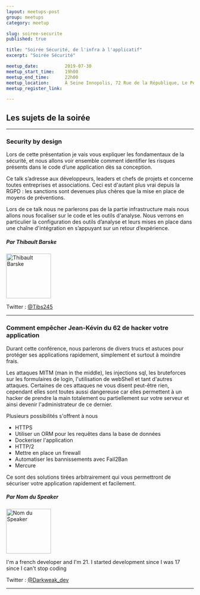 ```yaml
---
layout: meetups-post
group: meetups
category: meetup

slug: soiree-securite
published: true

title: "Soirée Sécurité, de l'infra à l'applicatif"
excerpt: "Soirée Sécurité"

meetup_date:          2019-07-30
meetup_start_time:    19h00
meetup_end_time:      22h00
meetup_location:      À Seine Innopolis, 72 Rue de la République, Le Petit Quevilly
meetup_register_link: 

---
```


## Les sujets de la soirée

---

### Security by design

Lors de cette présentation je vais vous expliquer les fondamentaux de la sécurité, et nous allons voir ensemble comment identifier les risques présents dans le code d’une application dès sa conception.

Ce talk s’adresse aux développeurs, leaders et chefs de projets et concerne toutes entreprises et associations. Ceci est d'autant plus vrai depuis la RGPD : les sanctions sont devenues plus chères que la mise en place de moyens de préventions.

Lors de ce talk nous ne parlerons pas de la partie infrastructure mais nous allons nous focaliser sur le code et les outils d'analyse. Nous verrons en particulier la configuration des outils d’analyse et leurs mises en place dans une chaîne d'intégration en s’appuyant sur un retour d’expérience.

##### Par Thibault Barske

<img src="https://avatars0.githubusercontent.com/u/4147037?v=4" alt="Thibault Barske" width="120" class="alignleft" />

Twitter : [@Tibs245](https://twitter.com/Tibs245)

---

### Comment empêcher Jean-Kévin du 62 de hacker votre application

Durant cette conférence, nous parlerons de divers trucs et astuces pour protéger ses applications rapidement, simplement et surtout à moindre frais.

Les attaques MITM (man in the middle), les injections sql, les bruteforces sur les formulaires de login, l'utilisation de webShell et tant d'autres attaques. Certaines de ces attaques ne vous disent peut-être rien, cependant elles sont toutes aussi dangereuse car elles permettent à un hacker de prendre la main totalement ou partiellement sur votre serveur et ainsi devenir l'administrateur de ce dernier.

Plusieurs possibilités s'offrent à nous


- HTTPS
- Utiliser un ORM pour les requêtes dans la base de données
- Dockeriser l'application
- HTTP/2
- Mettre en place un firewall
- Automatiser les bannissements avec Fail2Ban
- Mercure

Ce sont des solutions tirées arbitrairement qui vous permettront de sécuriser votre application rapidement et facilement.


##### Par Nom du Speaker

<img src="https://avatars0.githubusercontent.com/u/25440709?v=4" alt="Nom du Speaker" width="120" class="alignleft" />

I'm a french developer and I'm 21. I started development since I was 17 since I can't stop coding

Twitter : [@Darkweak_dev](https://twitter.com/Darkweak_dev)

---
